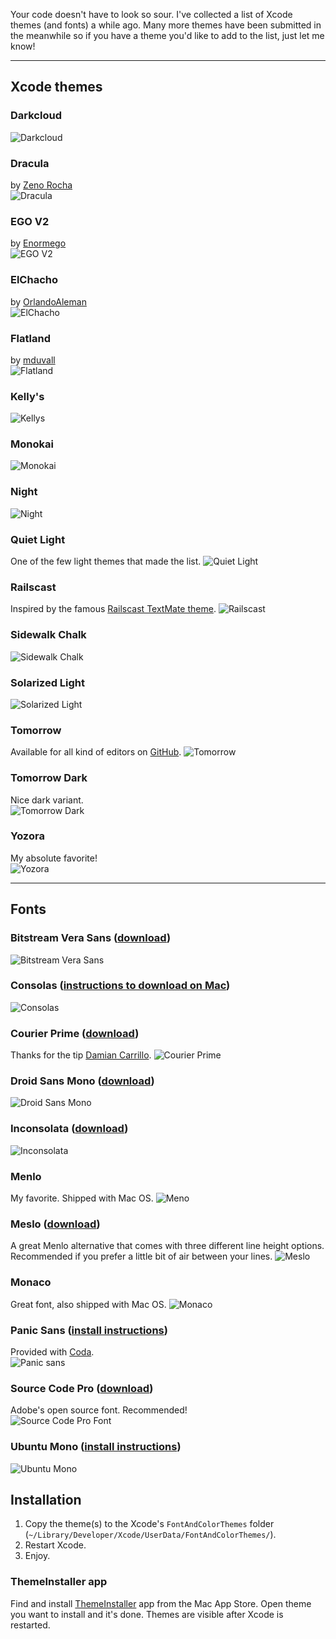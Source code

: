 Your code doesn't have to look so sour. I've collected a list of Xcode themes (and fonts) a while ago. Many more themes have been submitted in the meanwhile so if you have a theme you'd like to add to the list, just let me know!

<hr>

## Xcode themes

### Darkcloud
![Darkcloud](http://damir.me/system/u/manual/darkcloud.jpg)  

### Dracula
by [Zeno Rocha](https://github.com/zenorocha/dracula-theme)<br>
![Dracula](http://damir.me/system/u/dracula.png)

### EGO V2
by [Enormego](http://www.enormego.com)<br>
![EGO V2](http://damir.me/system/u/manual/egov2.jpg)

### ElChacho 
by [OrlandoAleman](http://www.orlandoaleman.com)<br>
![ElChacho](http://damir.me/system/u/manual/elchacho.png)

### Flatland
by [mduvall](https://github.com/mduvall)<br>
![Flatland](http://damir.me/system/u/manual/flatland.png)

### Kelly's
![Kellys](http://damir.me/system/u/manual/kellys.jpg)

### Monokai
![Monokai](http://damir.me/system/u/manual/monokai.jpg)

### Night
![Night](http://damir.me/system/u/manual/night.jpg)

### Quiet Light
One of the few light themes that made the list.
![Quiet Light](http://damir.me/system/u/manual/quiet-light.jpg)

### Railscast
Inspired by the famous [Railscast TextMate theme](http://railscasts.com/about/).
![Railscast](http://damir.me/system/u/manual/railscast.jpg)

### Sidewalk Chalk
![Sidewalk Chalk](http://damir.me/system/u/manual/sidewalk-chalk.jpg)

### Solarized Light
![Solarized Light](http://damir.me/system/u/manual/solarized-light.jpg)

### Tomorrow
Available for all kind of editors on [GitHub](https://github.com/chriskempson/tomorrow-theme).
![Tomorrow](http://damir.me/system/u/manual/tomorrow.png)

### Tomorrow Dark
Nice dark variant.<br>
![Tomorrow Dark](http://damir.me/system/u/manual/tomorrow-dark.png)

### Yozora
My absolute favorite!<br>
![Yozora](http://damir.me/system/u/manual/yozora.jpg)

<hr>

## Fonts
### Bitstream Vera Sans ([download](http://www.fontsquirrel.com/fonts/Bitstream-Vera-Sans))
![Bitstream Vera Sans](http://damir.me/system/u/manual/fonts/bitstream-vera-sans.png)

### Consolas ([instructions to download on Mac](http://www.wezm.net/technical/2010/08/howto-install-consolas-font-mac/))
![Consolas](http://damir.me/system/u/manual/fonts/consolas.png)

### Courier Prime ([download](http://quoteunquoteapps.com/courierprime/))
Thanks for the tip [Damian Carrillo](https://github.com/damiancarrillo).
![Courier Prime](http://damir.me/system/u/manual/fonts/courier-prime.png)

### Droid Sans Mono ([download](http://www.google.com/webfonts/specimen/Droid+Sans+Mono))
![Droid Sans Mono](http://damir.me/system/u/manual/fonts/droid-sans.png)

### Inconsolata ([download](http://levien.com/type/myfonts/inconsolata.html))
![Inconsolata](http://damir.me/system/u/manual/fonts/inconsolata.png)

### Menlo
My favorite. Shipped with Mac OS.
![Meno](http://damir.me/system/u/manual/fonts/menlo.png)

### Meslo ([download](https://github.com/andreberg/Meslo-Font))
A great Menlo alternative that comes with three different line height options. Recommended if you prefer a little bit of air between your lines.
![Meslo](http://damir.me/system/u/manual/fonts/meslo.png)

### Monaco
Great font, also shipped with Mac OS.
![Monaco](http://damir.me/system/u/manual/fonts/monaco.png)

### Panic Sans ([install instructions](http://damieng.com/blog/2008/02/08/humane-theme-for-textmate-and-xcode))
Provided with [Coda](http://panic.com/coda/).<br>
![Panic sans](http://damir.me/system/u/manual/fonts/panic-sans.png)

### Source Code Pro ([download](http://blogs.adobe.com/typblography/2012/09/source-code-pro.html))
Adobe's open source font. Recommended!<br>
![Source Code Pro Font](http://damir.me/system/u/manual/fonts/source-code-pro.png)

### Ubuntu Mono ([install instructions](http://font.ubuntu.com))
![Ubuntu Mono](http://damir.me/system/u/manual/fonts/ubuntu-mono.png)


## Installation
1. Copy the theme(s) to the Xcode's `FontAndColorThemes` folder (`~/Library/Developer/Xcode/UserData/FontAndColorThemes/`).
2. Restart Xcode.
3. Enjoy.

### ThemeInstaller app
Find and install [ThemeInstaller](http://www.apptorium.com/products/themeinstaller) app from the Mac App Store. Open theme you want to install and it's done. Themes are visible after Xcode is restarted.

